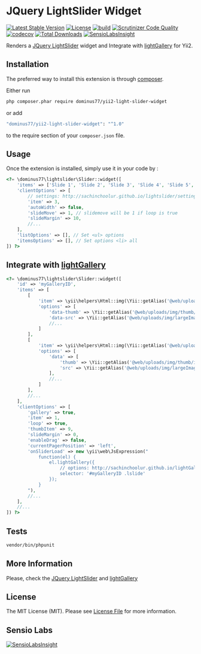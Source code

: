 # JQuery LightSlider Widget

[![Latest Stable Version](https://poser.pugx.org/dominus77/yii2-light-slider-widget/v/stable)](https://packagist.org/packages/dominus77/yii2-light-slider-widget)
[![License](https://poser.pugx.org/dominus77/yii2-light-slider-widget/license)](https://packagist.org/packages/dominus77/yii2-light-slider-widget)
[![build](https://github.com/Dominus77/yii2-light-slider-widget/workflows/build/badge.svg)](https://github.com/Dominus77/yii2-light-slider-widget/actions?query=workflow%3Abuild)
[![Scrutinizer Code Quality](https://scrutinizer-ci.com/g/Dominus77/yii2-light-slider-widget/badges/quality-score.png?b=master)](https://scrutinizer-ci.com/g/Dominus77/yii2-light-slider-widget/?branch=master)
[![codecov](https://codecov.io/gh/Dominus77/yii2-light-slider-widget/branch/master/graph/badge.svg?token=1F4iI3jrio)](https://codecov.io/gh/Dominus77/yii2-light-slider-widget)
[![Total Downloads](https://poser.pugx.org/dominus77/yii2-light-slider-widget/downloads)](https://packagist.org/packages/dominus77/yii2-light-slider-widget)
[![SensioLabsInsight](https://insight.sensiolabs.com/projects/ed5b0f52-d3b2-42d0-8b26-da02abcfdc17/mini.png)](https://insight.sensiolabs.com/projects/ed5b0f52-d3b2-42d0-8b26-da02abcfdc17)

Renders a [JQuery LightSlider](http://sachinchoolur.github.io/lightslider/) widget and Integrate
with [lightGallery](http://sachinchoolur.github.io/lightGallery/) for Yii2.

## Installation

The preferred way to install this extension is through [composer](http://getcomposer.org/download/).

Either run

```bash
php composer.phar require dominus77/yii2-light-slider-widget
```

or add

```bash
"dominus77/yii2-light-slider-widget": "^1.0"
```

to the require section of your `composer.json` file.

## Usage

Once the extension is installed, simply use it in your code by  :

```php
<?= \dominus77\lightslider\Slider::widget([
    'items' => ['Slide 1', 'Slide 2', 'Slide 3', 'Slide 4', 'Slide 5', 'Slide 6', 'Slide 7'],
    'clientOptions' => [
        // settings: http://sachinchoolur.github.io/lightslider/settings.html
        'item' => 3,
        'autoWidth' => false,
        'slideMove' => 1, // slidemove will be 1 if loop is true
        'slideMargin' => 10,
        //...        
    ],
    'listOptions' => [], // Set <ul> options
    'itemsOptions' => [], // Set options <li> all
]) ?>
```

## Integrate with [lightGallery](http://sachinchoolur.github.io/lightGallery/)

```php
<?= \dominus77\lightslider\Slider::widget([
    'id' => 'myGalleryID',
    'items' => [
        [
            'item' => \yii\helpers\Html::img(\Yii::getAlias('@web/uploads/img/image1.jpg')),
            'options' => [
                'data-thumb' => \Yii::getAlias('@web/uploads/img/thumb/image1.jpg'),
                'data-src' => \Yii::getAlias('@web/uploads/img/largeImage1.jpg'),
                //...
            ]
        ],
        [
            'item' => \yii\helpers\Html::img(\Yii::getAlias('@web/uploads/img/image2.jpg')),
            'options' => [
                'data' => [
                    'thumb' => \Yii::getAlias('@web/uploads/img/thumb/image2.jpg'),
                    'src' => \Yii::getAlias('@web/uploads/img/largeImage2.jpg'),
                ],
                //...
            ]
        ],
        //...
    ],
    'clientOptions' => [            
        'gallery' => true,
        'item' => 1,
        'loop' => true,
        'thumbItem' => 9,
        'slideMargin' => 0,
        'enableDrag' => false,
        'currentPagerPosition' => 'left',
        'onSliderLoad' => new \yii\web\JsExpression("
            function(el) {
                el.lightGallery({
                    // options: http://sachinchoolur.github.io/lightGallery/docs/api.html
                    selector: '#myGalleryID .lslide'
                });
            }
        "),
        //...        
    ],
    //...
]) ?>
```

## Tests

```bash
vendor/bin/phpunit
```

## More Information

Please, check the [JQuery LightSlider](http://sachinchoolur.github.io/lightslider/) and
[lightGallery](http://sachinchoolur.github.io/lightGallery/docs/api.html)

## License

The MIT License (MIT). Please
see [License File](https://github.com/Dominus77/yii2-light-slider-widget/blob/master/LICENSE.md) for more information.

## Sensio Labs

[![SensioLabsInsight](https://insight.sensiolabs.com/projects/ed5b0f52-d3b2-42d0-8b26-da02abcfdc17/big.png)](https://insight.sensiolabs.com/projects/ed5b0f52-d3b2-42d0-8b26-da02abcfdc17)
